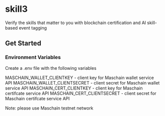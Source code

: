 # skill3
Verify the skills that matter to you with blockchain certification and AI skill-based event tagging

## Get Started

### Environment Variables
Create a .env file with the following variables

MASCHAIN_WALLET_CLIENTKEY - client key for Maschain wallet service API
MASCHAIN_WALLET_CLIENTSECRET - client secret for Maschain wallet service API
MASCHAIN_CERT_CLIENTKEY - client key for Maschain certifcate service API
MASCHAIN_CERT_CLIENTSECRET - client secret for Maschain certifcate service API

Note: please use Maschain testnet network
